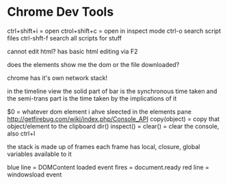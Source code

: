 # Chrome Dev Tools

ctrl+shift+i = open ctrol+shift+c = open in inspect mode ctrl-o search script
files ctrl-shft-f search all scripts for stuff

cannot edit html? has basic html editing via F2

does the elements show me the dom or the file downloaded?

chrome has it's own network stack!

in the timeline view the solid part of bar is the synchronous time taken and the
semi-trans part is the time taken by the implications of it

$0 = whatever dom element i ahve sleected in the elements pane
http://getfirebug.com/wiki/index.php/Console_API copy(object) = copy that
object/element to the clipboard dir() inspect() = clear() = clear the console,
also ctrl+l

the stack is made up of frames each frame has local, closure, global variables
available to it

blue line = DOMContent loaded event fires = document.ready red line =
windowsload event
